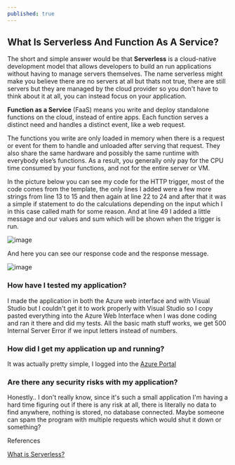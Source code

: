```yaml
---
published: true
---
```

## What Is Serverless And Function As A Service?


The short and simple answer would be that **Serverless** is a cloud-native development model that allows developers to build an run applications without having to manage servers themselves. The name serverless might make you believe there are no servers at all but thats not true, there are still servers but they are managed by the cloud provider so you don't have to think about it at all, you can instead focus on your application.

**Function as a Service** (FaaS) means you write and deploy standalone functions on the cloud, instead of entire apps. Each function serves a distinct need and handles a distinct event, like a web request.

The functions you write are only loaded in memory when there is a request or event for them to handle and unloaded after serving that request. They also share the same hardware and possibly the same runtime with everybody else’s functions. As a result, you generally only pay for the CPU time consumed by your functions, and not for the entire server or VM.

In the picture below you can see my code for the HTTP trigger, most of the code comes from the template, the only lines I added were a few more strings from line 13 to 15 and then again at line 22 to 24 and after that it was a simple if statement to do the calculations depending on the input which I in this case called math for some reason. And at line 49 I added a little message and our values and sum which will be shown when the trigger is run.

![image](https://user-images.githubusercontent.com/70013388/133864914-c6f778c1-5764-46f2-adcc-81b884cdb953.png)


And here you can see our response code and the response message.

![image](https://user-images.githubusercontent.com/70013388/133864390-1816eda6-70ae-40bd-ac4a-cfd99235f40c.png)


### How have I tested my application?

I made the application in both the Azure web interface and with Visual Studio but I couldn't get it to work properly with Visual Studio so I copy pasted everything into the Azure Web Interface when I was done coding and ran it there and did my tests. All the basic math stuff works, we get 500 Internal Server Error if we input letters instead of numbers.

### How did I get my application up and running?

It was actually pretty simple, I logged into the [Azure Portal](https://portal.azure.com/#home)

### Are there any security risks with my application?
Honestly.. I don't really know, since it's such a small application I'm having a hard time figuring out if there is any risk at all, there is literally no data to find anywhere, nothing is stored, no database connected. Maybe someone can spam the program with multiple requests which would shut it down or something?





References

[What is Serverless?](https://quanticdev.com/articles/serverless/)
